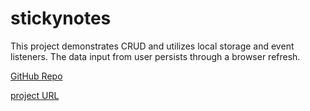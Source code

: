 # stickynotes
This project demonstrates CRUD and utilizes local storage and event listeners. The data input from user persists through a browser refresh.

[GitHub Repo](https://github.com/MichaelCampbell-on3001/stickynotes)

[project URL](https://michaelcampbell-on3001.github.io/stickynotes/)

